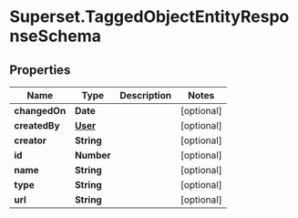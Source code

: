 # Superset.TaggedObjectEntityResponseSchema

## Properties
Name | Type | Description | Notes
------------ | ------------- | ------------- | -------------
**changedOn** | **Date** |  | [optional] 
**createdBy** | [**User**](User.md) |  | [optional] 
**creator** | **String** |  | [optional] 
**id** | **Number** |  | [optional] 
**name** | **String** |  | [optional] 
**type** | **String** |  | [optional] 
**url** | **String** |  | [optional] 
